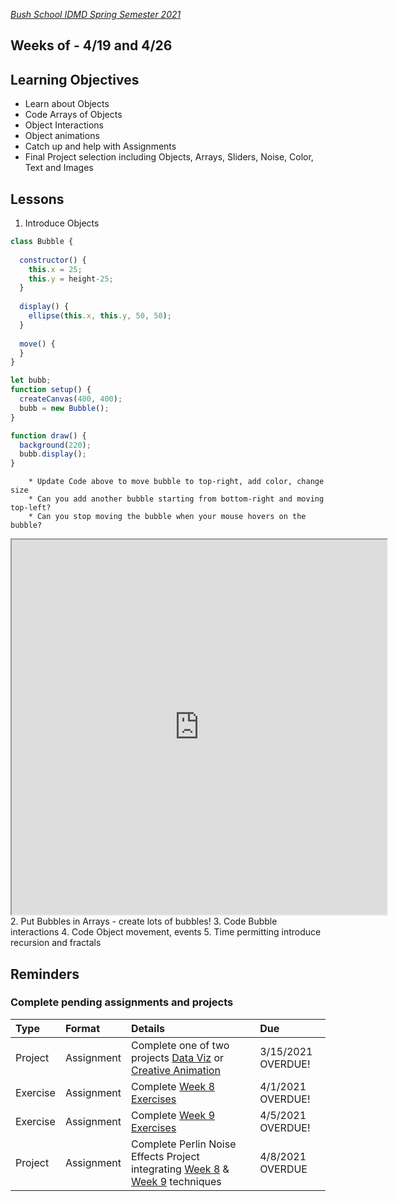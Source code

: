 [_Bush School IDMD Spring Semester 2021_](https://chandrunarayan.github.io/idmd/)

## Weeks of - 4/19 and 4/26

## Learning Objectives
* Learn about Objects
* Code Arrays of Objects
* Object Interactions
* Object animations
* Catch up and help with Assignments
* Final Project selection including Objects, Arrays, Sliders, Noise, Color, Text and Images


## Lessons

1. Introduce Objects 

```javascript
class Bubble {
  
  constructor() {
    this.x = 25;
    this.y = height-25;
  }
  
  display() {
    ellipse(this.x, this.y, 50, 50);
  }
  
  move() {
  }
}

let bubb;
function setup() {
  createCanvas(400, 400);
  bubb = new Bubble();
}

function draw() {
  background(220);
  bubb.display();
}
```
        * Update Code above to move bubble to top-right, add color, change size
        * Can you add another bubble starting from bottom-right and moving top-left?
        * Can you stop moving the bubble when your mouse hovers on the bubble?

<iframe src="https://editor.p5js.org/cnarayan/embed/wS7fLxFGo" width="600" height="600" scrolling="no"></iframe>
2. Put Bubbles in Arrays - create lots of bubbles!
3. Code Bubble interactions
4. Code Object movement, events
5. Time permitting introduce recursion and fractals

## Reminders 
### Complete pending assignments and projects

| Type | Format | Details |  Due
|  :--- |  :--- |  :--- |  :---
|  Project  |  Assignment |  Complete one of two projects [Data Viz](https://chandrunarayan.github.io/idmd/lessons/week5/homework/data-visualization) or [Creative Animation](https://chandrunarayan.github.io/idmd/lessons/week5/homework/creative-animation.html) |  3/15/2021 OVERDUE!
|  Exercise  |  Assignment |  Complete [Week 8 Exercises](https://chandrunarayan.github.io/idmd/lessons/week8/) |  4/1/2021 OVERDUE!
|  Exercise  |  Assignment |  Complete [Week 9 Exercises](https://chandrunarayan.github.io/idmd/lessons/week9/) |  4/5/2021 OVERDUE!
|  Project  |  Assignment |  Complete Perlin Noise Effects Project integrating [Week 8](https://chandrunarayan.github.io/idmd/lessons/week8/) & [Week 9](https://chandrunarayan.github.io/idmd/lessons/week9/) techniques| 4/8/2021 OVERDUE




